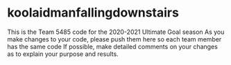# koolaidmanfallingdownstairs
This is the Team 5485 code for the 2020-2021 Ultimate Goal season
As you make changes to your code, please push them here so each team member has the same code
If possible, make detailed comments on your changes as to explain your purpose and results.

